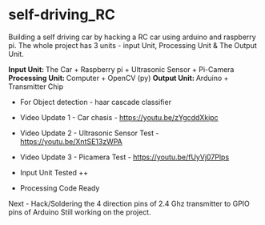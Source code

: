 # self-driving_RC
Building a self driving car by hacking a RC car using arduino and raspberry pi.
The whole project has 3 units - input Unit, Processing Unit & The Output Unit.

<strong>Input Unit: </strong> The Car  + Raspberry pi + Ultrasonic Sensor + Pi-Camera
<strong>Processing Unit: </strong> Computer + OpenCV (py)
<strong>Output Unit: </strong>Arduino + Transmitter Chip

+ For Object detection  - haar cascade classifier
+ Video Update 1 - Car chasis - https://youtu.be/zYgcddXkipc
+ Video Update 2 - Ultrasonic Sensor Test - https://youtu.be/XntSE13zWPA
+ Video Update 3 - Picamera Test - https://youtu.be/fUyVj07Plps

+ Input Unit Tested ++
+ Processing Code Ready 

Next - Hack/Soldering the 4 direction pins of 2.4 Ghz transmitter to GPIO pins of Arduino
Still working on the project.
